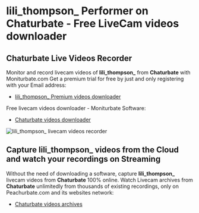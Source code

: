# lili_thompson_ Performer on Chaturbate - Free LiveCam videos downloader

## Chaturbate Live Videos Recorder

Monitor and record livecam videos of **lili_thompson_** from **Chaturbate** with Moniturbate.com
Get a premium trial for free by just and only registering with your Email address:
* [lili_thompson_ Premium videos downloader](https://moniturbate.com/request-demo-licence-key.html)

Free livecam videos downloader - Moniturbate Software:
* [Chaturbate videos downloader](https://moniturbate.com/moniturbate-download-software.html)

![lili_thompson_ livecam videos recorder](https://peachurnet.com/templates/moniturbate-software.png)


## Capture lili_thompson_ videos from the Cloud and watch your recordings on Streaming

Without the need of downloading a software, capture **lili_thompson_** livecam videos from **Chaturbate** 100% online.
Watch Livecam archives from **Chaturbate** unlimitedly from thousands of existing recordings, only on Peachurbate.com and its websites network:
* [Chaturbate videos archives](https://peachurnet.com/)